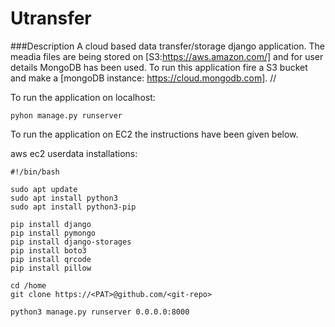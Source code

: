# Utransfer

###Description
A cloud based data transfer/storage django application. The meadia files are being stored on [S3:https://aws.amazon.com/] and for user details MongoDB has been used. To run this application fire a S3 bucket and make a [mongoDB instance: https://cloud.mongodb.com]. // 

To run the application on localhost:
```
pyhon manage.py runserver
```







To run the application on EC2 the instructions have been given below.
 
aws ec2 userdata installations:
```
#!/bin/bash

sudo apt update 
sudo apt install python3
sudo apt install python3-pip

pip install django
pip install pymongo 
pip install django-storages  
pip install boto3
pip install qrcode
pip install pillow

cd /home
git clone https://<PAT>@github.com/<git-repo>

python3 manage.py runserver 0.0.0.0:8000
```
